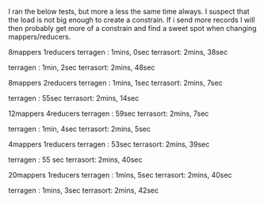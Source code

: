 I ran the below tests, but more a less the same time always. I suspect that the load is not big enough to create a constrain.
If i send more records I will then probably get more of a constrain and find a sweet spot when changing mappers/reducers. 


8mappers
1reducers
terragen : 1mins, 0sec
terrasort: 2mins, 38sec

terragen : 1min, 2sec
terrasort: 2mins, 48sec


8mappers
2reducers
terragen : 1mins, 1sec
terrasort: 2mins, 7sec

terragen : 55sec
terrasort: 2mins, 14sec


12mappers
4reducers
terragen : 59sec
terrasort: 2mins, 7sec

terragen : 1min, 4sec
terrasort: 2mins, 5sec


4mappers
1reducers
terragen : 53sec
terrasort: 2mins, 39sec

terragen : 55 sec
terrasort: 2mins, 40sec



20mappers
1reducers
terragen : 1mins, 5sec
terrasort: 2mins, 40sec

terragen : 1mins, 3sec
terrasort: 2mins, 42sec


